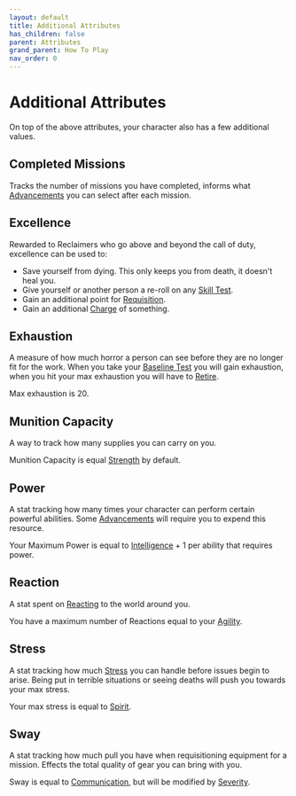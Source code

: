 ```yaml
---
layout: default
title: Additional Attributes
has_children: false
parent: Attributes
grand_parent: How To Play
nav_order: 0
---
```

# Additional Attributes
On top of the above attributes, your character also has a few additional values.

## Completed Missions
Tracks the number of missions you have completed, informs what [Advancements](Game/Progress#Advancements) you can select after each mission.

## Excellence
Rewarded to Reclaimers who go above and beyond the call of duty, excellence can be used to:
* Save yourself from dying. This only keeps you from death, it doesn't heal you.
* Give yourself or another person a re-roll on any [Skill Test](Game/Core/Terminology#Skill%20Test).
* Gain an additional point for [Requisition](Game/Deployment#Requisition).
* Gain an additional [Charge](Game/Core/Blocks/Charges) of something.

## Exhaustion
A measure of how much horror a person can see before they are no longer fit for the work. When you take your [Baseline Test](Game/Returning-From-Space#Baseline%20Test) you will gain exhaustion, when you hit your max exhaustion you will have to [Retire](Game/Progress#Retiring).

Max exhaustion is 20.

## Munition Capacity
A way to track how many supplies you can carry on you.

Munition Capacity is equal [Strength](Core/Strength) by default.

## Power
A stat tracking how many times your character can perform certain powerful abilities. Some [Advancements](Game/Progress#Advancements) will require you to expend this resource.

Your Maximum Power is equal to [Intelligence](Game/Core/Intelligence) + 1 per ability that requires power.

## Reaction
A stat spent on [Reacting](Game/Core/Reacting) to the world around you.

You have a maximum number of Reactions equal to your [Agility](Game/Core/Agility).

## Stress
A stat tracking how much [Stress](Game/Stress) you can handle before issues begin to arise. Being put in terrible situations or seeing deaths will push you towards your max stress.

Your max stress is equal to [Spirit](Core/Spirit).

## Sway
A stat tracking how much pull you have when requisitioning equipment for a mission. Effects the total quality of gear you can bring with you.

Sway is equal to [Communication](Core/Communication), but will be modified by [Severity](Deployment#Severity).
